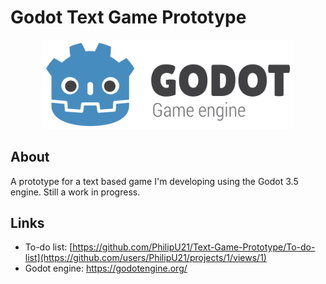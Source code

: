 # Godot Text Game Prototype

<p align="center">
  <a href="https://godotengine.org/">
    <img src="assets/logo_outlined.png" width="400" alt="Godot Engine logo">
  </a>
</p>

## About
A prototype for a text based game I'm developing using the Godot 3.5 engine. Still a work in progress.

## Links
* To-do list: [https://github.com/PhilipU21/Text-Game-Prototype/To-do-list](https://github.com/users/PhilipU21/projects/1/views/1)
* Godot engine: https://godotengine.org/

